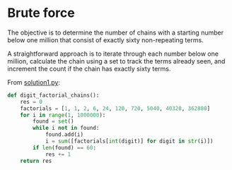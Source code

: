 # Brute force

The objective is to determine the number of chains with a starting number below one million that consist of exactly sixty non-repeating terms.

A straightforward approach is to iterate through each number below one million, calculate the chain using a set to track the terms already seen, and increment the count if the chain has exactly sixty terms.

From [solution1.py](https://github.com/TurtleSmoke/Project-Euler/blob/main/problems/problem_0074/solution1.py):

```python
def digit_factorial_chains():
    res = 0
    factorials = [1, 1, 2, 6, 24, 120, 720, 5040, 40320, 362880]
    for i in range(1, 1000000):
        found = set()
        while i not in found:
            found.add(i)
            i = sum([factorials[int(digit)] for digit in str(i)])
        if len(found) == 60:
            res += 1
    return res
```
